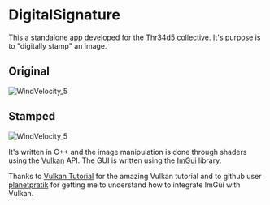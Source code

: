 # DigitalSignature
 
This a standalone app developed for the [Thr34d5 collective](https://thr34d5.org/). It's purpose is to "digitally stamp" an image.

## Original

![WindVelocity_5](https://user-images.githubusercontent.com/21000020/76341025-725f8580-62ca-11ea-90be-680a47cf09bf.jpg)

## Stamped

![WindVelocity_5](https://user-images.githubusercontent.com/21000020/76340901-4ba14f00-62ca-11ea-87b1-2d369d9bfa3c.jpg)

It's written in C++ and the image manipulation is done through shaders using the [Vulkan](https://www.khronos.org/vulkan/) API. The GUI is written using the [ImGui](https://github.com/ocornut/imgui) library.

Thanks to [Vulkan Tutorial](https://vulkan-tutorial.com/) for the amazing Vulkan tutorial and to github user [planetpratik](https://github.com/planetpratik) for getting me to understand how to integrate ImGui with Vulkan.
